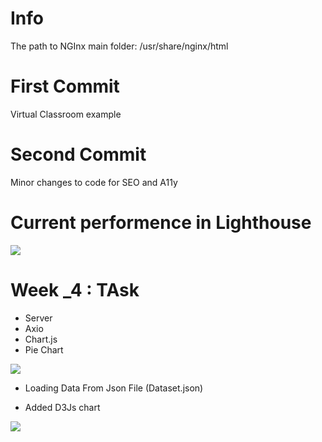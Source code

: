 # Info

The path to NGInx main folder:
/usr/share/nginx/html

# First Commit
Virtual Classroom example 

# Second Commit
Minor changes to code for SEO and A11y


# Current performence in Lighthouse
<image src="/Screenshots/screen.png">

# Week _4 : TAsk
* Server 
* Axio
* Chart.js
* Pie Chart
<image src="/Screenshots/pie_chart.png">

* Loading Data From Json File (Dataset.json)


* Added D3Js chart
<image src="/Screenshots/2_charts.png">
